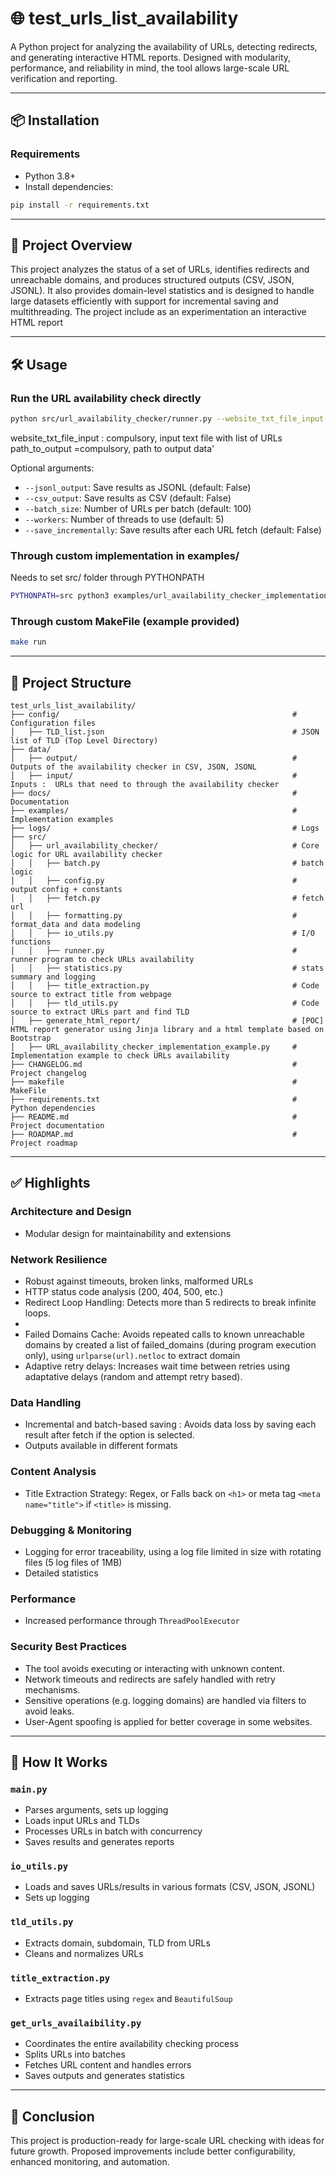 # 🌐 test_urls_list_availability

A Python project for analyzing the availability of URLs, detecting redirects, and generating interactive HTML reports. Designed with modularity, performance, and reliability in mind, the tool allows large-scale URL verification and reporting.

---

## 📦 Installation

### Requirements

- Python 3.8+
- Install dependencies:

```bash
pip install -r requirements.txt
```

---

## 🧠 Project Overview

This project analyzes the status of a set of URLs, identifies redirects and unreachable domains, and produces structured outputs (CSV, JSON, JSONL). It also provides domain-level statistics and is designed to handle large datasets efficiently with support for incremental saving and multithreading.
The project include as an experimentation an interactive HTML report

---

## 🛠️ Usage

### Run the URL availability check directly
```bash
python src/url_availability_checker/runner.py --website_txt_file_input inputs/your_urls.txt --path_to_output data/check_urls_availability/
```
website_txt_file_input : compulsory, input text file with list of URLs
path_to_output =compulsory, path to output data'

Optional arguments:
- `--jsonl_output`: Save results as JSONL (default: False)
- `--csv_output`: Save results as CSV (default: False)
- `--batch_size`: Number of URLs per batch (default: 100)
- `--workers`: Number of threads to use (default: 5)
- `--save_incrementally`: Save results after each URL fetch (default: False)



### Through custom implementation in examples/ 
Needs to set  src/ folder through PYTHONPATH
```bash
PYTHONPATH=src python3 examples/url_availability_checker_implementation_example.py
```

### Through custom MakeFile (example provided)
```bash
make run
```

---

## 🧩 Project Structure

```
test_urls_list_availability/
├── config/                                                    # Configuration files
│   ├── TLD_list.json                                          # JSON list of TLD (Top Level Directory)
├── data/
│   ├── output/                                                # Outputs of the availability checker in CSV, JSON, JSONL
│   ├── input/                                                 # Inputs :  URLs that need to through the availability checker
├── docs/                                                      # Documentation
├── examples/                                                  # Implementation examples
├── logs/                                                      # Logs
├── src/
│   ├── url_availability_checker/                              # Core logic for URL availability checker
│   │   ├── batch.py                                           # batch logic 
│   │   ├── config.py                                          # output config + constants 
│   │   ├── fetch.py                                           # fetch url 
│   │   ├── formatting.py                                      # format_data and data modeling 
│   │   ├── io_utils.py                                        # I/O functions 
│   │   ├── runner.py                                          # runner program to check URLs availability 
│   │   ├── statistics.py                                      # stats summary and logging 
│   │   ├── title_extraction.py                                # Code source to extract title from webpage 
│   │   ├── tld_utils.py                                       # Code source to extract URLs part and find TLD 
│   ├── generate_html_report/                                  # [POC] HTML report generator using Jinja library and a html template based on Bootstrap
│   ├── URL_availability_checker_implementation_example.py     # Implementation example to check URLs availability
├── CHANGELOG.md                                               # Project changelog
├── makefile                                                   # MakeFile
├── requirements.txt                                           # Python dependencies
├── README.md                                                  # Project documentation
├── ROADMAP.md                                                 # Project roadmap

```

---

## ✅ Highlights
### Architecture and Design
- Modular design for maintainability and extensions

### Network Resilience
- Robust against timeouts, broken links, malformed URLs
- HTTP status code analysis (200, 404, 500, etc.)
- Redirect Loop Handling: Detects more than 5 redirects to break infinite loops.
-
- Failed Domains Cache: Avoids repeated calls to known unreachable domains by created a list of failed_domains (during program execution only), using `urlparse(url).netloc` to extract domain
- Adaptive retry delays: Increases wait time between retries using adaptative delays (random and attempt retry based).

### Data Handling
- Incremental and batch-based saving : Avoids data loss by saving each result after fetch if the option is selected.
- Outputs available in different formats

### Content Analysis
- Title Extraction Strategy: Regex, or Falls back on `<h1>` or meta tag `<meta name="title">` if `<title>` is missing.

### Debugging & Monitoring
- Logging for error traceability, using a log file limited in size with rotating files (5 log files of 1MB)
- Detailed statistics

### Performance
- Increased performance through `ThreadPoolExecutor`

### Security Best Practices

- The tool avoids executing or interacting with unknown content.
- Network timeouts and redirects are safely handled with retry mechanisms.
- Sensitive operations (e.g. logging domains) are handled via filters to avoid leaks.
- User-Agent spoofing is applied for better coverage in some websites.

---

## 📘 How It Works

### `main.py`
- Parses arguments, sets up logging
- Loads input URLs and TLDs
- Processes URLs in batch with concurrency
- Saves results and generates reports

### `io_utils.py`
- Loads and saves URLs/results in various formats (CSV, JSON, JSONL)
- Sets up logging

### `tld_utils.py`
- Extracts domain, subdomain, TLD from URLs
- Cleans and normalizes URLs

### `title_extraction.py`
- Extracts page titles using `regex` and `BeautifulSoup`

### `get_urls_availaibility.py`
- Coordinates the entire availability checking process
- Splits URLs into batches
- Fetches URL content and handles errors
- Saves outputs and generates statistics

---

## 📍 Conclusion

This project is production-ready for large-scale URL checking with ideas for future growth. Proposed improvements include better configurability, enhanced monitoring, and automation.